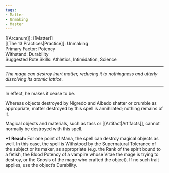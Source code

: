 ```yaml
---
tags:
- Matter
- Unmaking
- Master
---
```


[[Arcanum]]: [[Matter]]\
[[The 13 Practices|Practice]]: Unmaking\
Primary Factor: Potency\
Withstand: Durability\
Suggested Rote Skills: Athletics, Intimidation, Science

---

_The mage can destroy inert matter, reducing it to nothingness and utterly dissolving its atomic lattice._

---

In effect, he makes it cease to be.

Whereas objects destroyed by Nigredo and Albedo shatter or crumble as appropriate, matter destroyed by this spell is annihilated; nothing remains of it.

Magical objects and materials, such as tass or [[Artifact|Artifacts]], cannot normally be destroyed with this spell.

**+1 Reach:** For one point of Mana, the spell can destroy magical objects as well. In this case, the spell is Withstood by the Supernatural Tolerance of the subject or its maker, as appropriate (e.g. the Rank of the spirit bound to a fetish, the Blood Potency of a vampire whose Vitae the mage is trying to destroy, or the Gnosis of the mage who crafted the object). If no such trait applies, use the object’s Durability.